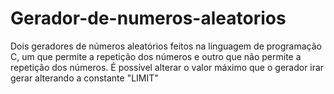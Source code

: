 # Gerador-de-numeros-aleatorios
Dois geradores de números aleatórios feitos na linguagem de programação C, um que permite a repetição dos números e outro que não permite a repetição dos números. É possível alterar o valor máximo que o gerador irar gerar alterando a constante "LIMIT"
